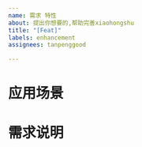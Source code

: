 ```yaml
---
name: 需求 特性
about: 提出你想要的,帮助完善xiaohongshu
title: "[Feat]"
labels: enhancement
assignees: tanpenggood

---
```


# 应用场景

# 需求说明
